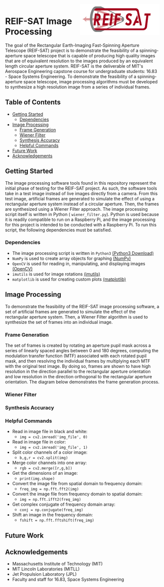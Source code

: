 <a href="https://zduguid.github.io">
    <img src="readme_images/project_logo.jpg" alt="project_logo" align="right" height="100">
</a>


# REIF-SAT Image Processing
The goal of the Rectangular Earth-Imaging Fast-Spinning Aperture Telescope (REIF-SAT) project is to demonstrate the feasibility of a spinning-aperture space telescope that is capable of producing high quality images that are of equivalent resolution to the images produced by an equivalent length circular aperture system. REIF-SAT is the deliverable of MIT's Aerospace Engineering capstone course for undergraduate students: 16.83 - Space Systems Engineering. To demonstrate the feasibility of a spinning-aperture space telescope, image processing algorithms must be developed to synthesize a high resolution image from a series of individual frames. 


## Table of Contents
- [Getting Started](#getting-started)
    - [Dependencies](#dependencies)
- [Image Processing](#image-processing)
    - [Frame Generation](#frame-generation)
    - [Wiener Filter](#wiener-filter)
    - [Synthesis Accuracy](#synthesis-accuracy)
    - [Helpful Commands](#helpful-commands)
- [Future Work](#future-work)
- [Acknowledgements](#acknowledgements)


## Getting Started 
The image processing software tools found in this repository represent the initial phase of testing for the REIF-SAT project. As such, the software tools take in a test image instead of live images directly from a camera. From this test image, artificial frames are generated to simulate the effect of using a rectangular aperture system instead of a circular aperture. Then, the frames are synthesized using a Wiener Filter approach. The image processing script itself is written in Python ( ```wiener_filter.py```). Python is used because it is readily compatible to run on a Raspberry Pi, and the image processing for this project is intended to be conducted with a Raspberry Pi. To run this script, the following dependencies must be satisfied.


### Dependencies 
* The image processing script is written in ```Python3``` [(Python3 Download)](https://www.python.org/downloads/)
* ```NumPy``` is used to create array objects for graphing [(NumPy)](http://www.numpy.org)
* ```OpenCV``` is used for reading in, manipulating, and displaying images [(OpenCV)](https://opencv.org)
* ```imutils``` is used for image rotations [(imutils)](https://github.com/jrosebr1/imutils)
* ```matplotlib``` is used for creating custom plots [(matplotlib)](https://matplotlib.org)


## Image Processing 
To demonstrate the feasibility of the REIF-SAT image processing software, a set of artificial frames are generated to simulate the effect of the rectangular aperture system. Then, a Wiener Filter algorithm is used to synthesize the set of frames into an individual image.


### Frame Generation 
The set of frames is created by rotating an aperture pupil mask across a series of linearly spaced angles between 0 and 180 degrees, computing the modulation transfer function (MTF) associated with each rotated pupil mask, and then resolving the individual frames by multiplying each MTF with the original test image. By doing so, frames are shown to have high resolution in the direction parallel to the rectangular aperture orientation and low resolution in the direction orthogonal to the rectangular aperture orientation. The diagram below demonstrates the frame generation process.


### Wiener Filter


### Synthesis Accuracy


### Helpful Commands
* Read in image file in black and white:
    * ```img = cv2.imread('img_file', 0)```
* Read in image file in color:
    * ```img = cv2.imread('img_file', 1)```
* Split color channels of a color image:
    * ```b,g,r = cv2.split(img)```
* Merge color channels into one array:
    * ```rgb = cv2.merge([r,g,b])```
* Get the dimensions of an image: 
    * ```print(img.shape)```
* Convert the image file from spatial domain to frequency domain:
    * ```freq_img = np.fft.fft2(img)```
* Convert the image file from frequency domain to spatial domain:
    * ```img = np.fft.ifft2(freq_img)```
* Get complex conjugate of frequency domain array:
    * ```conj = np.conjugate(freq_img)```
* Shift an image in the frequency domain:
    * ```fshift = np.fft.fftshift(freq_img)```


## Future Work


## Acknowledgements
* Massachusetts Institute of Technology (MIT)
* MIT Lincoln Laboratories (MITLL)
* Jet Propulsion Laboratory (JPL)
* Faculty and staff for 16.83, Space Systems Engineering 

